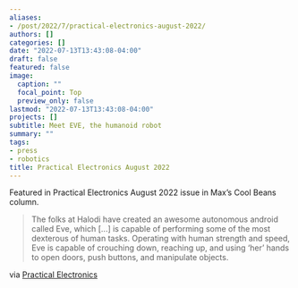 ```yaml
---
aliases:
- /post/2022/7/practical-electronics-august-2022/
authors: []
categories: []
date: "2022-07-13T13:43:08-04:00"
draft: false
featured: false
image:
  caption: ""
  focal_point: Top
  preview_only: false
lastmod: "2022-07-13T13:43:08-04:00"
projects: []
subtitle: Meet EVE, the humanoid robot
summary: ""
tags:
- press
- robotics
title: Practical Electronics August 2022
---
```


Featured in Practical Electronics August 2022 issue in Max’s Cool Beans column.

> The folks at Halodi have created an awesome autonomous android called Eve, which [...] is capable of performing some of the most dexterous of human tasks.
> Operating with human strength and speed, Eve is capable of crouching down, reaching up, and using ‘her’ hands to open doors, push buttons, and manipulate objects.

via [Practical Electronics](https://www.electronpublishing.com/)